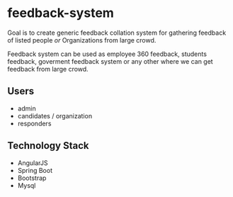 
# feedback-system
Goal is to create generic feedback collation system for gathering feedback of listed people *or* Organizations from large crowd.

Feedback system can be used as employee 360 feedback, students feedback, goverment feedback system or any other where we can get feedback from large crowd. 

## Users
* admin
* candidates / organization
* responders

## Technology Stack

* AngularJS
* Spring Boot
* Bootstrap
* Mysql
